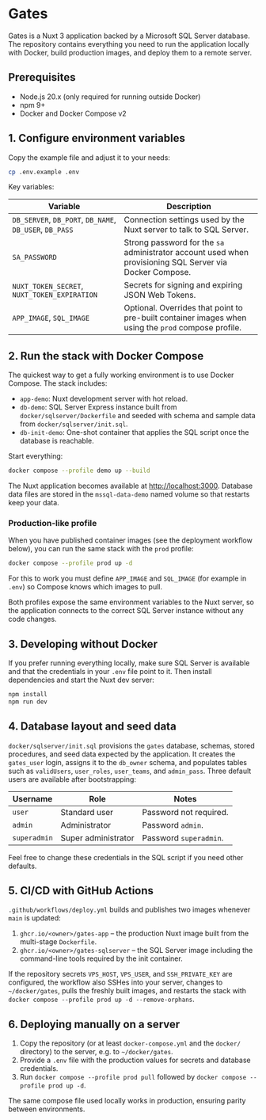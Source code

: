 # Gates

Gates is a Nuxt 3 application backed by a Microsoft SQL Server database.  The repository contains everything you need to run the
application locally with Docker, build production images, and deploy them to a remote server.

## Prerequisites

* Node.js 20.x (only required for running outside Docker)
* npm 9+
* Docker and Docker Compose v2

## 1. Configure environment variables

Copy the example file and adjust it to your needs:

```bash
cp .env.example .env
```

Key variables:

| Variable | Description |
| --- | --- |
| `DB_SERVER`, `DB_PORT`, `DB_NAME`, `DB_USER`, `DB_PASS` | Connection settings used by the Nuxt server to talk to SQL Server. |
| `SA_PASSWORD` | Strong password for the `sa` administrator account used when provisioning SQL Server via Docker Compose. |
| `NUXT_TOKEN_SECRET`, `NUXT_TOKEN_EXPIRATION` | Secrets for signing and expiring JSON Web Tokens. |
| `APP_IMAGE`, `SQL_IMAGE` | Optional. Overrides that point to pre-built container images when using the `prod` compose profile. |

## 2. Run the stack with Docker Compose

The quickest way to get a fully working environment is to use Docker Compose.  The stack includes:

* `app-demo`: Nuxt development server with hot reload.
* `db-demo`: SQL Server Express instance built from `docker/sqlserver/Dockerfile` and seeded with schema and sample data from
  `docker/sqlserver/init.sql`.
* `db-init-demo`: One-shot container that applies the SQL script once the database is reachable.

Start everything:

```bash
docker compose --profile demo up --build
```

The Nuxt application becomes available at [http://localhost:3000](http://localhost:3000).  Database data files are stored in the
`mssql-data-demo` named volume so that restarts keep your data.

### Production-like profile

When you have published container images (see the deployment workflow below), you can run the same stack with the `prod` profile:

```bash
docker compose --profile prod up -d
```

For this to work you must define `APP_IMAGE` and `SQL_IMAGE` (for example in `.env`) so Compose knows which images to pull.

Both profiles expose the same environment variables to the Nuxt server, so the application connects to the correct SQL Server
instance without any code changes.

## 3. Developing without Docker

If you prefer running everything locally, make sure SQL Server is available and that the credentials in your `.env` file point to
it.  Then install dependencies and start the Nuxt dev server:

```bash
npm install
npm run dev
```

## 4. Database layout and seed data

`docker/sqlserver/init.sql` provisions the `gates` database, schemas, stored procedures, and seed data expected by the
application.  It creates the `gates_user` login, assigns it to the `db_owner` schema, and populates tables such as `validUsers`,
`user_roles`, `user_teams`, and `admin_pass`.  Three default users are available after bootstrapping:

| Username | Role | Notes |
| --- | --- | --- |
| `user` | Standard user | Password not required. |
| `admin` | Administrator | Password `admin`. |
| `superadmin` | Super administrator | Password `superadmin`. |

Feel free to change these credentials in the SQL script if you need other defaults.

## 5. CI/CD with GitHub Actions

`.github/workflows/deploy.yml` builds and publishes two images whenever `main` is updated:

1. `ghcr.io/<owner>/gates-app` – the production Nuxt image built from the multi-stage `Dockerfile`.
2. `ghcr.io/<owner>/gates-sqlserver` – the SQL Server image including the command-line tools required by the init container.

If the repository secrets `VPS_HOST`, `VPS_USER`, and `SSH_PRIVATE_KEY` are configured, the workflow also SSHes into your server,
changes to `~/docker/gates`, pulls the freshly built images, and restarts the stack with `docker compose --profile prod up -d
--remove-orphans`.

## 6. Deploying manually on a server

1. Copy the repository (or at least `docker-compose.yml` and the `docker/` directory) to the server, e.g. to `~/docker/gates`.
2. Provide a `.env` file with the production values for secrets and database credentials.
3. Run `docker compose --profile prod pull` followed by `docker compose --profile prod up -d`.

The same compose file used locally works in production, ensuring parity between environments.
